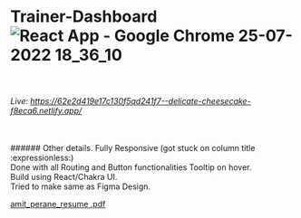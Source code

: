 # Trainer-Dashboard![React App - Google Chrome 25-07-2022 18_36_10](https://user-images.githubusercontent.com/58249832/181350266-9e3d9f1c-6b1e-4cfe-a2da-0cb945354aa6.png)
<br />

###### Live: https://62e2d419e17c130f5ad241f7--delicate-cheesecake-f8eca6.netlify.app/    <br/>

<br />
###### Other details.
Fully Responsive (got stuck on column title :expressionless:) <br />
Done with all Routing and Button functionalities Tooltip on hover. <br/>
Build using React/Chakra UI.<br />
Tried to make same as Figma Design.<br />

[amit_perane_resume .pdf](https://github.com/amit-2000/Trainer-Dashboard/files/9207743/amit_perane_resume.pdf)
